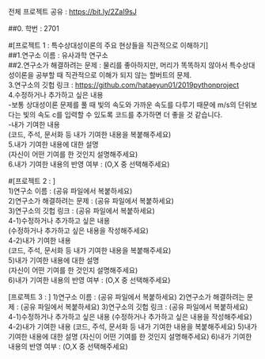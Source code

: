 전체 프로젝트 공유 : https://bit.ly/2ZaI9sJ

##0. 학번 : 2701

#[프로젝트 1 : 특수상대성이론의 주요 현상들을 직관적으로 이해하기]  
##1.연구소 이름 : 유사과학 연구소  
##2.연구소가 해결하려는 문제 : 물리를 좋아하지만, 머리가 똑똑하지 않아서 특수상대성이론을 공부할 때 직관적으로 이해가 되지 않는 할버트의 문제.  
3.연구소의 깃헙 링크 : https://github.com/hataeyun01/2019pythonproject  
4.수정하거나 추가하고 싶은 내용  
-보통 상대성이론 문제를 풀 때 빛의 속도와 가까운 속도를 다루기 때문에 m/s의 단위보다는 빛의 속도 c를 입력할 수 있도록 코드를 추가하면 더 좋을 것 같습니다.  
-내가 기여한 내용  
(코드, 주석, 문서화 등 내가 기여한 내용을 복붙해주세요)  
5.내가 기여한 내용에 대한 설명  
(자신이 어떤 기여를 한 것인지 설명해주세요)  
6.내가 기여한 내용의 반영 여부 : (O,X 중 선택해주세요)  
  
  
#[프로젝트 2 : ]  
1)연구소 이름 : (공유 파일에서 복붙하세요)  
2)연구소가 해결하려는 문제 : (공유 파일에서 복붙하세요)  
3)연구소의 깃헙 링크 : (공유 파일에서 복붙하세요)  
4-1)수정하거나 추가하고 싶은 내용  
(수정하거나 추가하고 싶은 내용을 작성해주세요)  
4-2)내가 기여한 내용  
(코드, 주석, 문서화 등 내가 기여한 내용을 복붙해주세요)  
5)내가 기여한 내용에 대한 설명  
(자신이 어떤 기여를 한 것인지 설명해주세요)  
6)내가 기여한 내용의 반영 여부 : (O,X 중 선택해주세요)  

[프로젝트 3 : ]
1)연구소 이름 : (공유 파일에서 복붙하세요)
2)연구소가 해결하려는 문제 : (공유 파일에서 복붙하세요)
3)연구소의 깃헙 링크 : (공유 파일에서 복붙하세요)
4-1)수정하거나 추가하고 싶은 내용
(수정하거나 추가하고 싶은 내용을 작성해주세요)
4-2)내가 기여한 내용
(코드, 주석, 문서화 등 내가 기여한 내용을 복붙해주세요)
5)내가 기여한 내용에 대한 설명
(자신이 어떤 기여를 한 것인지 설명해주세요)
6)내가 기여한 내용의 반영 여부 : (O,X 중 선택해주세요)
